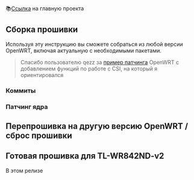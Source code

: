 📚[Ссылка](https://github.com/maksimio/csi_classification) на главную проекта
## Сборка прошивки
Используя эту инструкцию вы сможете собраться из любой версии OpenWRT, включая актуальную с необходимыми пакетами.
> Спасибо пользователю qezz за [пример патчинга](https://github.com/qezz/openwrt-csi-patched) OpenWRT с добавлением функций по работе с CSI, на который я ориентировался

### Коммиты

### Патчинг ядра

## Перепрошивка на другую версию OpenWRT / сброс прошивки

## Готовая прошивка для TL-WR842ND-v2
В этом релизе 
